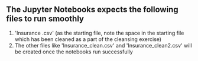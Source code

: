 ## The Jupyter Notebooks expects the following files to run smoothly
1. 'Insurance .csv' (as the starting file, note the space in the starting file which has been cleaned as a part of the cleansing exercise)
2. The other files like 'Insurance_clean.csv' and 'Insurance_clean2.csv' will be created once the notebooks run successfully
